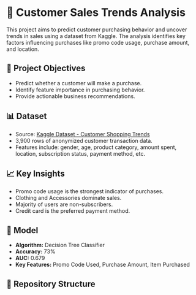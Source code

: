 # 🛒 Customer Sales Trends Analysis

This project aims to predict customer purchasing behavior and uncover trends in sales using a dataset from Kaggle. The analysis identifies key factors influencing purchases like promo code usage, purchase amount, and location.

## 📌 Project Objectives
- Predict whether a customer will make a purchase.
- Identify feature importance in purchasing behavior.
- Provide actionable business recommendations.

## 📊 Dataset
- Source: [Kaggle Dataset - Customer Shopping Trends](https://www.kaggle.com/datasets/iamsouravbanerjee/customer-shopping-trends-dataset/data)
- 3,900 rows of anonymized customer transaction data.
- Features include: gender, age, product category, amount spent, location, subscription status, payment method, etc.

## 📈 Key Insights
- Promo code usage is the strongest indicator of purchases.
- Clothing and Accessories dominate sales.
- Majority of users are non-subscribers.
- Credit card is the preferred payment method.

## 🧠 Model
- **Algorithm:** Decision Tree Classifier
- **Accuracy:** 73%
- **AUC:** 0.679
- **Key Features:** Promo Code Used, Purchase Amount, Item Purchased

## 📂 Repository Structure
